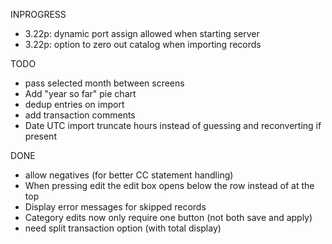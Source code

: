 INPROGRESS
* 3.22p: dynamic port assign  allowed when starting server
* 3.22p: option to zero out catalog when importing records

TODO
* pass selected month between screens
* Add "year so far" pie chart
* dedup entries on import
* add transaction comments
* Date UTC import truncate hours instead of guessing and reconverting if present

DONE
* allow negatives (for better CC statement handling)
* When pressing edit the edit box opens below the row instead of at the top
* Display error messages for skipped records
* Category edits now only require one button (not both save and apply)
* need split transaction option (with total display)